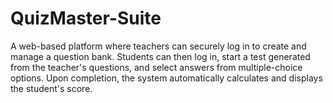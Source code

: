 # QuizMaster-Suite
A web-based platform where teachers can securely log in to create and manage a question bank. Students can then log in, start a test generated from the teacher's questions, and select answers from multiple-choice options. Upon completion, the system automatically calculates and displays the student's score.
